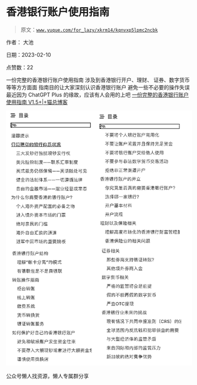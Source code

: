 # 香港银行账户使用指南

> 原文：[`www.yuque.com/for_lazy/xkrm14/kqnvxp5lpmc2ncbk`](https://www.yuque.com/for_lazy/xkrm14/kqnvxp5lpmc2ncbk)



作者： 大池



日期：2023-02-10



点赞数：22



一份完整的香港银行账户使用指南 涉及到香港银行开户、理财、 证券、数字货币等等方方面面 指南目的让大家深刻认识香港银行账户 避免一些不必要的操作失误 最近因为 ChatGPT Plus 的缘故，应该有人会用的上吧 [一份完整的香港银行账户使用指南 V1.5+|+猫总博客](https://catman.app/article/hkbank)



![](img/369334d930fba0d8156be10ee6249fcb.png)  

公众号懒人找资源，懒人专属群分享

